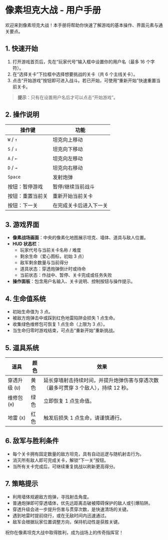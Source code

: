 # 像素坦克大战 - 用户手册

欢迎来到像素坦克大战！本手册将帮助你快速了解游戏的基本操作、界面元素与通关要点。

## 1. 快速开始
1. 打开游戏首页后，先在“玩家代号”输入框中设置你的用户名（最多 16 个字符）。
2. 在“选择关卡”下拉框中选择想要挑战的关卡（共 6 个主线关卡）。
3. 点击“开始游戏”按钮即可进入战斗。若已开始，可使用“重新开始”快速重置当前关卡。

> **提示**：只有在设置用户名后才可以点击“开始游戏”。

## 2. 操作说明
| 操作键 | 功能 |
| ------ | ---- |
| `W` / `↑` | 坦克向上移动 |
| `S` / `↓` | 坦克向下移动 |
| `A` / `←` | 坦克向左移动 |
| `D` / `→` | 坦克向右移动 |
| `Space` | 发射炮弹 |
| 按钮：暂停游戏 | 暂停/继续当前战斗 |
| 按钮：重置当前关 | 重新开始当前关卡 |
| 按钮：下一关 | 在完成关卡后进入下一关 |

## 3. 游戏界面
- **像素战场画面**：中央的像素化地图展示坦克、墙体、道具与敌人位置。
- **HUD 状态栏**：
  - 玩家代号与当前关卡名称 / 难度
  - 剩余生命（爱心图标，初始 3 点）
  - 敌军剩余数量与当前得分
  - 道具状态：穿透炮弹倒计时或待命
  - 当前状态：作战中、暂停、关卡完成或任务失败
- **操作面板**：包含用户名输入、关卡说明、控制按钮与操作提示。

## 4. 生命值系统
- 初始生命值为 3 点。
- 被敌方炮弹击中或踩到红色地雷陷阱会损失 1 点生命。
- 收集绿色维修包可恢复 1 点生命（上限为 3 点）。
- 当生命归零时游戏结束，可点击“重新开始”重新挑战。

## 5. 道具系统
| 道具 | 颜色 | 效果 |
| ---- | ---- | ---- |
| 穿透升级 (`U`) | 黄色 | 延长穿墙射击持续时间，并提升炮弹伤害与穿透次数（最多可贯穿 3 个敌人），持续 12 秒。 |
| 维修包 (`H`) | 绿色 | 立即恢复 1 点生命值。 |
| 地雷 (`X`) | 红色 | 触发后损失 1 点生命，请谨慎通行。 |

## 6. 敌军与胜利条件
- 每个关卡拥有固定数量的敌方坦克，具有自动巡逻与随机射击行为。
- 消灭所有敌人即可完成关卡，解锁“下一关”按钮。
- 当所有关卡完成后，可继续重复挑战以刷新更高得分。

## 7. 策略提示
- 利用墙体规避敌方炮弹，寻找射击角度。
- 普通炮弹即可穿透墙体，优先远距离击破被障碍保护的敌人或引爆陷阱。
- 穿透升级会进一步提升伤害与贯穿次数，是快速清场的关键。
- 遇到地雷时提前绕行，或在无敌时间内迅速通过。
- 敌军会根据玩家位置调整方向，保持机动性是获胜关键。

祝你在像素坦克大战中取得胜利，成为战场上的传奇指挥官！
